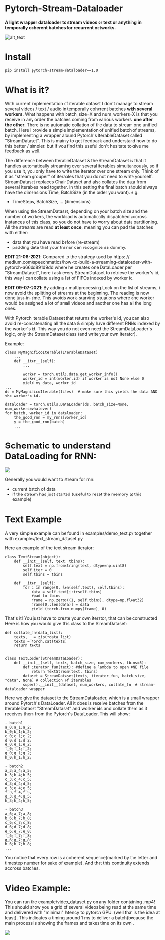 # Pytorch-Stream-Dataloader

**A light wrapper dataloader to stream videos or text or anything in temporally coherent batches for recurrent networks.**

![alt_text](https://cdn.futura-sciences.com/buildsv6/images/wide1920/0/e/2/0e209aae81_128445_fs-theatre-optique.jpg)


# Install

```pip install pytorch-stream-dataloader==1.0```

# What is it?

With current implementation of iterable dataset I don't manage to stream several videos / text / audio in temporally coherent batches **with several workers**. What happens with batch_size=X and num_workers=X is that you receive in any order the batches coming from various workers, **one after the other**. There is no automatic collation of the data to stream one unified batch.
Here i provide a simple implementation of unified batch of streams, by implementing a wrapper around Pytorch's IterableDataset called "StreamDataset".
This is mainly to get feedback and understand how to do this better / simpler, but if you find this useful don't hesitate to give me feedback as well.

The difference between IterableDataset & the StreamDataset is that it handles automatically streaming over several iterables simultaneously, so if you use it, you only have to write the iterator over one stream only. Think of it as "stream grouper" of iterables that you do not need to write yourself. StreamDataset replaces ChainDataset and also collates the data from several iterables read together. In this setting the final batch should always have the dimensions Time, BatchSize (in the order you want).
e.g:
- TimeSteps, BatchSize, ... (dimensions)


When using the StreamDataset, depending on your batch size and the number of workers, the workload is automatically dispatched accross instances of this class, so you do not have to worry about data partitioning. All the streams are read **at least once**, meaning you can pad the batches with either:
- data that you have read before (re-stream)
- padding data that your trainer can recognize as dummy.



**EDIT 21-06-2021**: Compared to the strategy used by https: // medium.com/speechmatics/how-to-build-a-streaming-dataloader-with-pytorch-a66dd891d9dd where he creates one DataLoader per "StreamDataset", here i ask every StreamDataset to retrieve the worker's id, this way i can collate using a list of FIFOs indexed by worker id.

**EDIT 09-07-2021**: By adding a multiprocessing.Lock on the list of streams, i now avoid the splitting of streams at the beginning. The reading is now done just-in-time. This avoids work-starving situations where one worker would be assigned a lot of small videos and another one has all the long ones.

With Pytorch Iterable Dataset that returns the worker's id, you can also avoid re-concatenating all the data & simply have different RNNs indexed by the worker's id. This way you do not even need the StreamDataLoader's logic, only the StreamDataset class (and write your own iterator).

Example:

```
class MyMagnificoIterable(IterableDataset):
    ...
    def __iter__(self):
        ...

        worker = torch.utils.data.get_worker_info()
        worker_id = int(worker.id) if worker is not None else 0
        yield my_data, worker_id
...
ds = MyMagnificoIterable(files)  # make sure this yields the data AND the worker's id.

dataloader = torch.utils.DataLoader(ds, batch_size=None, num_workers=whatever)
for batch, worker_id in dataloader:
    the_good_rnn = my_rnns[worker_id]
    y = the_good_rnn(batch)
    ...
```


# Schematic to understand DataLoading for RNN:

![](data/dataloader_figure.jpg)

Generally you would want to stream for rnn:
- current batch of data
- if the stream has just started (useful to reset the memory at this example)


# Text Example

A very simple example can be found in examples/demo_text.py together with examples/text_stream_dataset.py

Here an example of the text stream iterator:
```
class TextStream(object):
    def __init__(self, text, tbins):
        self.text = np.fromstring(text, dtype=np.uint8)
        self.iter = 0
        self.tbins = tbins

    def __iter__(self):
        for i in range(0, len(self.text), self.tbins):
            data = self.text[i:i+self.tbins]
            #pad to tbins
            frame = np.zeros((1, self.tbins), dtype=np.float32)
            frame[0,:len(data)] = data
            yield (torch.from_numpy(frame), 0)
```
That's it! You just have to create your own iterator, that can be constructed
Here is how you would give this class to the StreamDataset:

```
def collate_fn(data_list):
    texts, _ = zip(*data_list)
    texts = torch.cat(texts)
    return texts


class TextLoader(StreamDataLoader):
    def __init__(self, texts, batch_size, num_workers, tbins=5):
        def iterator_fun(text): #define a lambda to open ONE file
            return TextStream(text, tbins)
        dataset = StreamDataset(texts, iterator_fun, batch_size, "data", None) # collection of iterables
        super().__init__(dataset, num_workers, collate_fn) # stream-dataloader wrapper
```

Here we give the dataset to the StreamDataloader, which is a small wrapper around Pytorch's DataLoader. All it does is receive batches from the IterableDataset "StreamDataset" and worker ids and collate them as it receives them from the Pytorch's DataLoader.
This will show:

```
- batch1
a_0;a_1;a_2;
b_0;b_1;b_2;
c_0;c_1;c_2;
d_0;d_1;d_2;
e_0;e_1;e_2;
f_0;f_1;f_2;
g_0;g_1;g_2;
h_0;h_1;h_2;

- batch2
a_3;a_4;a_5;
b_3;b_4;b_5;
c_3;c_4;c_5;
d_3;d_4;d_5;
e_3;e_4;e_5;
f_3;f_4;f_5;
g_3;g_4;g_5;
h_3;h_4;h_5;

- batch3
a_6;a_7;a_8;
b_6;b_7;b_8;
c_6;c_7;c_8;
d_6;d_7;d_8;
e_6;e_7;e_8;
f_6;f_7;f_8;
g_6;g_7;g_8;
h_6;h_7;h_8;
...

```
You notice that every row is a coherent sequence(marked by the letter and timestep number for sake of example).
And that this continuity extends accross batches.


# Video Example:

You can run the example/video_dataset.py on any folder containing .mp4!
This should show you a grid of several videos being read at the same time and delivered with "minimal" latency to pytorch GPU. (well that is the idea at least). This indicates a timing around 1 ms to deliver a batch(because the main process is showing the frames and takes time on its own).

![](data/example_video.gif)
